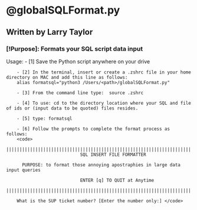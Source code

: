 
<picture>
  <source media="(min-width: 50px; prefers-color-scheme: dark)" srcset="https://user-images.githubusercontent.com/25423296/163456776-7f95b81a-f1ed-45f7-b7ab-8fa810d529fa.png">
  <source media="(min-width: 50px; prefers-color-scheme: light)" srcset="https://user-images.githubusercontent.com/25423296/163456779-a8556205-d0a5-45e2-ac17-42d089e3c3f8.png">
  </picture>

# @globalSQLFormat.py
## Written by Larry Taylor

### [!Purpose]: Formats your SQL script data input

 Usage: - [1] Save the Python script anywhere on your drive

        - [2] In the terminal, insert or create a .zshrc file in your home directory on MAC and add this line as follows: 
        alias formatsql="python3 /Users/<path>/globalSQLFormat.py"

        - [3] From the command line type:  source .zshrc

        - [4] To use: cd to the directory location where your SQL and file of ids or (input data to be quoted) files resides.

        - [5] type: formatsql

        - [6] Follow the prompts to complete the format process as follows:
        <code>
        ||||||||||||||||||||||||||||||||||||||||||||||||||||||||||||||||||||||||||||||
                                SQL INSERT FILE FORMATTER
  
          PURPOSE: to format those annoying apostraphies in large data input queries
    
                                ENTER [q] TO QUIT at Anytime
        ||||||||||||||||||||||||||||||||||||||||||||||||||||||||||||||||||||||||||||||

        What is the SUP ticket number? [Enter the number only:] </code>

